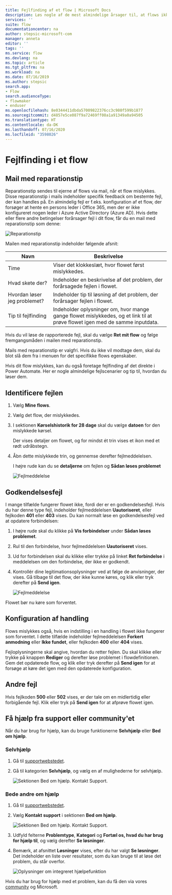 ```yaml
---
title: Fejlfinding af et flow | Microsoft Docs
description: Løs nogle af de mest almindelige årsager til, at flows ikke fungerer
services: ''
suite: flow
documentationcenter: na
author: stepsic-microsoft-com
manager: anneta
editor: ''
tags: ''
ms.service: flow
ms.devlang: na
ms.topic: article
ms.tgt_pltfrm: na
ms.workload: na
ms.date: 07/16/2019
ms.author: stepsic
search.app:
- Flow
search.audienceType:
- flowmaker
- enduser
ms.openlocfilehash: 8e0344411dbda57009822376cc3c980f599b1877
ms.sourcegitcommit: d4857e5ce087f9a72469ff08a1a91349a0a94505
ms.translationtype: HT
ms.contentlocale: da-DK
ms.lasthandoff: 07/16/2020
ms.locfileid: "3598026"
---
```

# <a name="troubleshooting-a-flow"></a>Fejlfinding i et flow


## <a name="repair-tips-in-email"></a>Mail med reparationstip

Reparationstip sendes til ejerne af flows via mail, når et flow mislykkes. Disse reparationstip i mails indeholder specifik feedback om bestemte fejl, der kan handles på. En almindelig fejl er f.eks. konfiguration af et flow, der forsøger at hente en persons leder i Office 365, men der er ikke konfigureret nogen leder i Azure Active Directory (Azure AD). Hvis dette eller flere andre betingelser forårsager fejl i dit flow, får du en mail med reparationstip som denne:

![Reparationstip](media/fix-flow-failures/repair-tips-email-2.png)

Mailen med reparationstip indeholder følgende afsnit:

Navn|Beskrivelse
---|---
Time|Viser det klokkeslæt, hvor flowet først mislykkedes.
Hvad skete der?|Indeholder en beskrivelse af det problem, der forårsagede fejlen i flowet.
Hvordan løser jeg problemet?|Indeholder tip til løsning af det problem, der forårsager fejlen i flowet.
Tip til fejlfinding|Indeholder oplysninger om, hvor mange gange flowet mislykkedes, og et link til at prøve flowet igen med de samme inputdata.

Hvis du vil løse de rapporterede fejl, skal du vælge **Ret mit flow** og følge fremgangsmåden i mailen med reparationstip.

Mails med reparationstip er valgfri. Hvis du ikke vil modtage dem, skal du blot slå dem fra i menuen for det specifikke flows egenskaber.

Hvis dit flow mislykkes, kan du også foretage fejlfinding af det direkte i Power Automate.  Her er nogle almindelige fejlscenarier og tip til, hvordan du løser dem.

## <a name="identify-the-error"></a>Identificere fejlen

1. Vælg **Mine flows**.
1. Vælg det flow, der mislykkedes.
1. I sektionen **Kørselshistorik for 28 dage** skal du vælge **datoen** for den mislykkede kørsel.
   
   Der vises detaljer om flowet, og for mindst ét trin vises et ikon med et rødt udråbstegn.
1. Åbn dette mislykkede trin, og gennemse derefter fejlmeddelelsen.

   I højre rude kan du se **detaljerne** om fejlen og **Sådan løses problemet** 

   ![Fejlmeddelelse](./media/fix-flow-failures/identify-error.png)


## <a name="authentication-failures"></a>Godkendelsesfejl
I mange tilfælde fungerer flowet ikke, fordi der er en godkendelsesfejl. Hvis du har denne type fejl, indeholder fejlmeddelelsen **Uautoriseret**, eller fejlkoden **401** eller **403** vises. Du kan normalt løse en godkendelsesfejl ved at opdatere forbindelsen:

1. I højre rude skal du klikke på **Vis forbindelser** under **Sådan løses problemet**.
1. Rul til den forbindelse, hvor fejlmeddelelsen **Uautoriseret** vises.
1. Ud for forbindelsen skal du klikke eller trykke på linket **Ret forbindelse** i meddelelsen om den forbindelse, der ikke er godkendt.
1. Kontrollér dine legitimationsoplysninger ved at følge de anvisninger, der vises. Gå tilbage til det flow, der ikke kunne køres, og klik eller tryk derefter på **Send igen**.

   ![Fejlmeddelelse](./media/fix-flow-failures/resubmit.png)
   
 Flowet bør nu køre som forventet.

## <a name="action-configuration"></a>Konfiguration af handling
Flows mislykkes også, hvis en indstilling i en handling i flowet ikke fungerer som forventet. I dette tilfælde indeholder fejlmeddelelsen **Forkert anmodning** eller **Ikke fundet**, eller fejlkoden **400** eller **404** vises.

Fejloplysningerne skal angive, hvordan du retter fejlen. Du skal klikke eller trykke på knappen **Rediger** og derefter løse problemet i flowdefinitionen. Gem det opdaterede flow, og klik eller tryk derefter på **Send igen** for at forsøge at køre det igen med den opdaterede konfiguration.

## <a name="other-failures"></a>Andre fejl
Hvis fejlkoden **500** eller **502** vises, er der tale om en midlertidig eller forbigående fejl. Klik eller tryk på **Send igen** for at afprøve flowet igen.

## <a name="getting-help-from-support-or-the-community"></a>Få hjælp fra support eller community'et

Når du har brug for hjælp, kan du bruge funktionerne **Selvhjælp** eller **Bed om hjælp**.

### <a name="self-help"></a>Selvhjælp 

1. Gå til [supportwebstedet](https://flow.microsoft.com/support/).
1. Gå til kategorien **Selvhjælp**, og vælg en af mulighederne for selvhjælp.

    ![Sektionen Bed om hjælp. Kontakt Support.](media/fix-flow-failures/self-help-section.png)

### <a name="ask-for-help-from-others"></a>Bede andre om hjælp

1. Gå til [supportwebstedet](https://flow.microsoft.com/support/).
1. Vælg **Kontakt support** i sektionen **Bed om hjælp**.
    
    ![Sektionen Bed om hjælp. Kontakt Support.](media/fix-flow-failures/ask-for-help.png)

1. Udfyld felterne **Problemtype**, **Kategori** og **Fortæl os, hvad du har brug for hjælp til**, og vælg derefter **Se løsninger**. 

1. Bemærk, at afsnittet **Løsninger** vises, efter du har valgt **Se løsninger**. Det indeholder en liste over resultater, som du kan bruge til at løse det problem, du står overfor. 

    ![Oplysninger om integreret hjælpefunktion](media/fix-flow-failures/support-request.png)

Hvis du har brug for hjælp med et problem, kan du få den via vores [community](https://go.microsoft.com/fwlink/?LinkID=787467) og Microsoft. 

